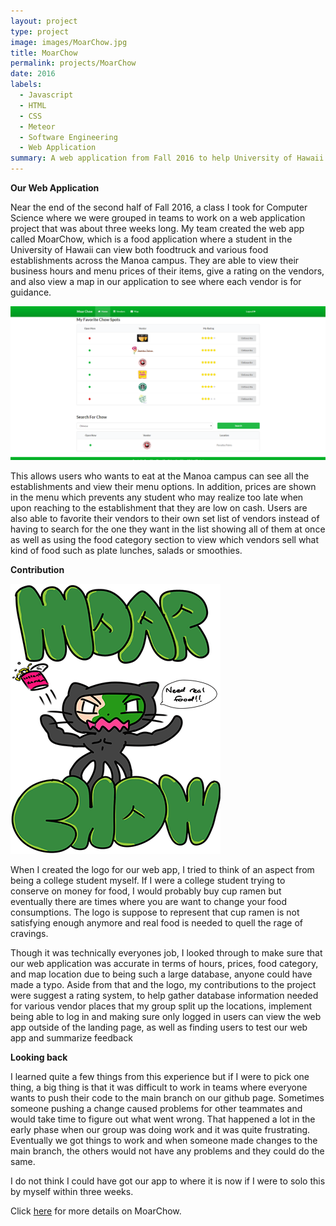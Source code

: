```yaml
---
layout: project
type: project
image: images/MoarChow.jpg
title: MoarChow
permalink: projects/MoarChow
date: 2016
labels:
  - Javascript
  - HTML
  - CSS
  - Meteor
  - Software Engineering
  - Web Application
summary: A web application from Fall 2016 to help University of Hawaii students find food establishments on University of Hawaii at Manoa campus.
---
```

**Our Web Application**

Near the end of the second half of Fall 2016, a class I took for Computer Science where we were grouped in teams to work on a web application project that was about three weeks long. My team created the web app called MoarChow, which is a food application where a student in the University of Hawaii can view both foodtruck and various food establishments across the Manoa campus. They are able to view their business hours and menu prices of their items, give a rating on the vendors, and also view a map in our application to see where each vendor is for guidance.

<img class="ui image" src="../images/MoarChow homepage.jpg">

This allows users who wants to eat at the Manoa campus can see all the establishments and view their menu options. In addition, prices are shown in the menu which prevents any student who may realize too late when upon reaching to the establishment that they are low on cash. Users are also able to favorite their vendors to their own set list of vendors instead of having to search for the one they want in the list showing all of them at once as well as using the food category section to view which vendors sell what kind of food such as plate lunches, salads or smoothies.

**Contribution**

<img class="ui image" src="../images/need-real-food.png">

When I created the logo for our web app, I tried to think of an aspect from being a college student myself. If I were a college student trying to conserve on money for food, I would probably buy cup ramen but eventually there are times where you are want to change your food consumptions. The logo is suppose to represent that cup ramen is not satisfying enough anymore and real food is needed to quell the rage of cravings.

Though it was technically everyones job, I looked through to make sure that our web application was accurate in terms of hours, prices, food category, and map location due to being such a large database, anyone could have made a typo. Aside from that and the logo, my contributions to the project were suggest a rating system, to help gather database information needed for various vendor places that my group split up the locations, implement being able to log in and making sure only logged in users can view the web app outside of the landing page, as well as finding users to test our web app and summarize feedback

**Looking back**

I learned quite a few things from this experience but if I were to pick one thing, a big thing is that it was difficult to work in teams where everyone wants to push their code to the main branch on our github page. Sometimes someone pushing a change caused problems for other teammates and would take time to figure out what went wrong. That happened a lot in the early phase when our group was doing work and it was quite frustrating. Eventually we got things to work and when someone made changes to the main branch, the others would not have any problems and they could do the same. 

I do not think I could have got our app to where it is now if I were to solo this by myself within three weeks.

Click <a href="https://moarchow.github.io/">here</a> for more details on MoarChow.